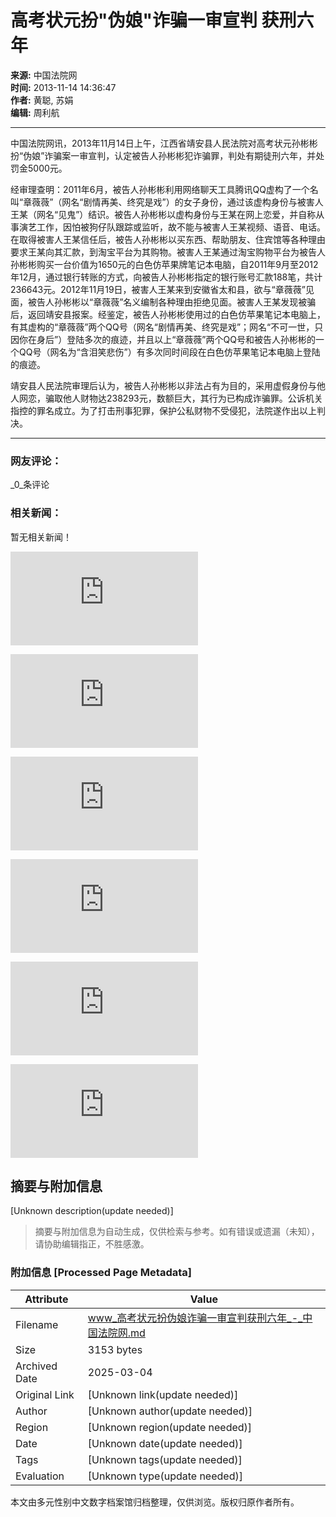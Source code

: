 # 高考状元扮"伪娘"诈骗一审宣判 获刑六年

**来源:** 中国法院网  
**时间:** 2013-11-14 14:36:47  
**作者:** 黄聪, 苏娟  
**编辑:** 周利航  

---

中国法院网讯，2013年11月14日上午，江西省靖安县人民法院对高考状元孙彬彬扮“伪娘”诈骗案一审宣判，认定被告人孙彬彬犯诈骗罪，判处有期徒刑六年，并处罚金5000元。  

经审理查明：2011年6月，被告人孙彬彬利用网络聊天工具腾讯QQ虚构了一个名叫“章薇薇”（网名“剧情再美、终究是戏”）的女子身份，通过该虚构身份与被害人王某（网名“见鬼”）结识。被告人孙彬彬以虚构身份与王某在网上恋爱，并自称从事演艺工作，因怕被狗仔队跟踪或监听，故不能与被害人王某视频、语音、电话。在取得被害人王某信任后，被告人孙彬彬以买东西、帮助朋友、住宾馆等各种理由要求王某向其汇款，到淘宝平台为其购物。被害人王某通过淘宝购物平台为被告人孙彬彬购买一台价值为1650元的白色仿苹果牌笔记本电脑，自2011年9月至2012年12月，通过银行转账的方式，向被告人孙彬彬指定的银行账号汇款188笔，共计236643元。2012年11月19日，被害人王某来到安徽省太和县，欲与“章薇薇”见面，被告人孙彬彬以“章薇薇”名义编制各种理由拒绝见面。被害人王某发现被骗后，返回靖安县报案。经鉴定，被告人孙彬彬使用过的白色仿苹果笔记本电脑上，有其虚构的“章薇薇”两个QQ号（网名“剧情再美、终究是戏”；网名“不可一世，只因你在身后”）登陆多次的痕迹，并且以上“章薇薇”两个QQ号和被告人孙彬彬的一个QQ号（网名为“含泪笑悲伤”）有多次同时间段在白色仿苹果笔记本电脑上登陆的痕迹。  

靖安县人民法院审理后认为，被告人孙彬彬以非法占有为目的，采用虚假身份与他人网恋，骗取他人财物达238293元，数额巨大，其行为已构成诈骗罪。公诉机关指控的罪名成立。为了打击刑事犯罪，保护公私财物不受侵犯，法院遂作出以上判决。

---

### 网友评论：
_0_条评论

### 相关新闻：
暂无相关新闻！

![南昌中院一审开庭审理万某弟故意杀人案](http://file.chinacourt.org/f.php?type=2&id=4245036)

![严春风受贿案一审宣判](http://file.chinacourt.org/f.php?type=2&id=4240364)

![江西首例“套路贷”黑社会性质组织犯罪案宣判](http://file.chinacourt.org/f.php?type=2&id=4233901)

![国家发改委原副主任、国家能源局原局长努尔·白克力受贿案一审开庭](http://file.chinacourt.org/f.php?type=2&id=4205917)

![河北“爱心妈妈”涉恶案一审宣判 李艳霞获刑二十年](http://file.chinacourt.org/f.php?type=2&id=4203804)

![烟台市政府原副市长、公安局原局长聂作坤受贿案一审宣判](http://file.chinacourt.org/f.php?type=2&id=4201530)
<!-- tcd_original_link https://www.chinacourt.org/article/detail/2013/11/id/1143853.shtml -->


## 摘要与附加信息

<!-- tcd_abstract -->
[Unknown description(update needed)]
<!-- tcd_abstract_end -->

> 摘要与附加信息为自动生成，仅供检索与参考。如有错误或遗漏（未知），请协助编辑指正，不胜感激。

### 附加信息 [Processed Page Metadata]

| Attribute       | Value                                  |
|-----------------|----------------------------------------|
| Filename        | www_高考状元扮伪娘诈骗一审宣判获刑六年_-_中国法院网.md                             |
| Size            | 3153 bytes                           |
| Archived Date   | 2025-03-04                             |
| Original Link   | [Unknown link(update needed)]                       |
| Author          | [Unknown author(update needed)]                               |
| Region          | [Unknown region(update needed)]                               |
| Date            | [Unknown date(update needed)]                                 |
| Tags            | [Unknown tags(update needed)]                                 |
| Evaluation            | [Unknown type(update needed)]                                 |
<!-- tcd_table_end -->

本文由多元性别中文数字档案馆归档整理，仅供浏览。版权归原作者所有。
